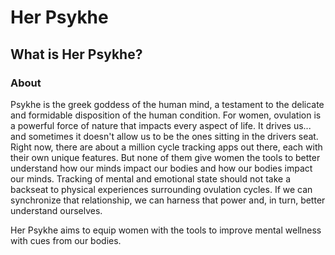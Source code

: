 # Her Psykhe


## What is Her Psykhe?

### About

Psykhe is the greek goddess of the human mind, a testament to the delicate and formidable disposition of the human condition. For women, ovulation is a powerful force of nature that impacts every aspect of life. It drives us... and sometimes it doesn't allow us to be the ones sitting in the drivers seat. Right now, there are about a million cycle tracking apps out there, each with their own unique features. But none of them give women the tools to better understand how our minds impact our bodies and how our bodies impact our minds. Tracking of mental and emotional state should not take a backseat to physical experiences surrounding ovulation cycles. If we can synchronize that relationship, we can harness that power and, in turn, better understand ourselves. 

Her Psykhe aims to equip women with the tools to improve mental wellness with cues from our bodies. 









